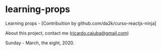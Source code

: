 # learning-props

Learning props - [Contribuition by github.com/da2k/curso-reactjs-ninja]

About this project, contact me (ricardo.caiuba@gmail.com)

Sunday - March, the eight, 2020.
